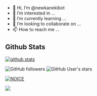 - 👋 Hi, I’m @newkanekibot
- 👀 I’m interested in ...
- 🌱 I’m currently learning ...
- 💞️ I’m looking to collaborate on ...
- 📫 How to reach me ...

<!---
newkanekibot/newkanekibot is a ✨ special ✨ repository because its `README.md` (this file) appears on your GitHub profile.
You can click the Preview link to take a look at your changes.
--->

## **Github Stats**

[![github stats](https://github-readme-stats.vercel.app/api?username=newkanekibot&show_icons=true&theme=radical)](https://github.com/newkanekibot)

![GitHub followers](https://img.shields.io/github/followers/newkanekibot?color=aqua&label=Followers&style=for-the-badge)
![GitHub User's stars](https://img.shields.io/github/stars/newkanekibot?affiliations=OWNER&color=aqua&style=for-the-badge)

[![NOICE](https://github-readme-stats.vercel.app/api/top-langs/?username=newkanekibot&layout=compact&theme=midnight-purple&hide=Css)](https://github.com/newkanekibot)

![](https://visitor-badge.laobi.icu/badge?page_id=newkanekibot)

